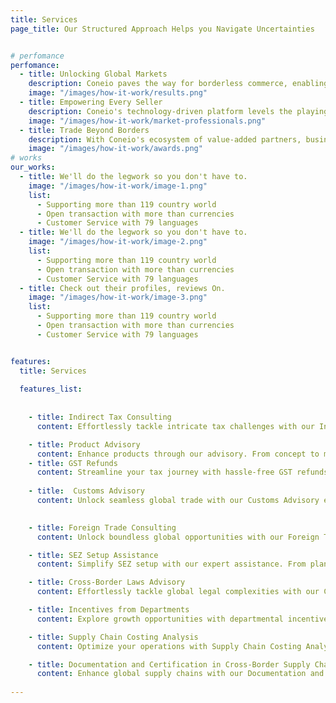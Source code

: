 ```yaml
---
title: Services
page_title: Our Structured Approach Helps you Navigate Uncertainties


# perfomance
perfomance:
  - title: Unlocking Global Markets
    description: Coneio paves the way for borderless commerce, enabling businesses to access untapped markets and reach customers around the globe. 
    image: "/images/how-it-work/results.png"
  - title: Empowering Every Seller
    description: Coneio's technology-driven platform levels the playing field, enabling sellers to offer Delivery Duty Paid (DDP) prices to buyers globally.
    image: "/images/how-it-work/market-professionals.png"
  - title: Trade Beyond Borders
    description: With Coneio's ecosystem of value-added partners, businesses gain a competitive edge in navigating the complexities of cross-border trade. 
    image: "/images/how-it-work/awards.png"
# works
our_works:
  - title: We'll do the legwork so you don't have to.
    image: "/images/how-it-work/image-1.png"
    list:
      - Supporting more than 119 country world
      - Open transaction with more than currencies
      - Customer Service with 79 languages
  - title: We'll do the legwork so you don't have to.
    image: "/images/how-it-work/image-2.png"
    list:
      - Supporting more than 119 country world
      - Open transaction with more than currencies
      - Customer Service with 79 languages
  - title: Check out their profiles, reviews On.
    image: "/images/how-it-work/image-3.png"
    list:
      - Supporting more than 119 country world
      - Open transaction with more than currencies
      - Customer Service with 79 languages


features:
  title: Services
  
  features_list:
    
    
    - title: Indirect Tax Consulting
      content: Effortlessly tackle intricate tax challenges with our Indirect Tax Consulting. Expert insights on VAT, GST, and compliance optimize your growth strategies.

    - title: Product Advisory
      content: Enhance products through our advisory. From concept to market, we offer expert insights to enhance development, quality, and marketability, driving your success.
    - title: GST Refunds
      content: Streamline your tax journey with hassle-free GST refunds. Our experts navigate the process efficiently, ensuring you receive your refunds promptly and with minimal complexities. 
    
    - title:  Customs Advisory
      content: Unlock seamless global trade with our Customs Advisory expertise. Streamlining imports, exports, tariffs, and compliance for growth-oriented solutions, we're your trusted partner in international business success.     
      

    - title: Foreign Trade Consulting
      content: Unlock boundless global opportunities with our Foreign Trade Consulting expertise. From market entry to meticulous compliance, our experts drive seamless international expansion for your business's prosperity.

    - title: SEZ Setup Assistance
      content: Simplify SEZ setup with our expert assistance. From planning to execution, we guide you through the process, ensuring a smooth and successful establishment in Special Economic Zones.

    - title: Cross-Border Laws Advisory
      content: Effortlessly tackle global legal complexities with our Cross-Border Laws Advisory. Our experts ensure compliance and risk mitigation for confident international business expansion.

    - title: Incentives from Departments
      content: Explore growth opportunities with departmental incentives. Our experts navigate incentive programs, ensuring your business maximizes benefits and accelerates its path to success.

    - title: Supply Chain Costing Analysis
      content: Optimize your operations with Supply Chain Costing Analysis. Our experts provide insights that help you streamline costs, enhance efficiency, and achieve a competitive edge in your industry.

    - title: Documentation and Certification in Cross-Border Supply Chain
      content: Enhance global supply chains with our Documentation and Certification expertise. We ensure compliance, smooth cross-border operations, and heightened business efficiency. 
    
---
```

